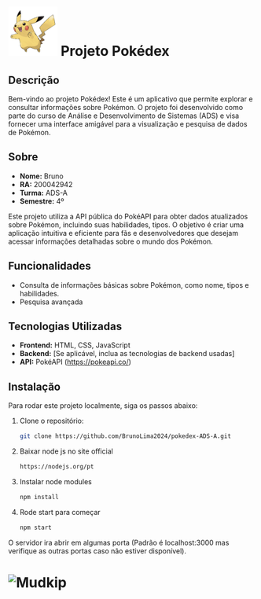 # <img src="https://raw.githubusercontent.com/PokeAPI/sprites/master/sprites/pokemon/other/official-artwork/25.png" alt="Pikachu" width="100" /> Projeto Pokédex

## Descrição

Bem-vindo ao projeto Pokédex! Este é um aplicativo que permite explorar e consultar informações sobre Pokémon. O projeto foi desenvolvido como parte do curso de Análise e Desenvolvimento de Sistemas (ADS) e visa fornecer uma interface amigável para a visualização e pesquisa de dados de Pokémon.

## Sobre

- **Nome:** Bruno
- **RA:** 200042942
- **Turma:** ADS-A
- **Semestre:** 4º

Este projeto utiliza a API pública do PokéAPI para obter dados atualizados sobre Pokémon, incluindo suas habilidades, tipos. O objetivo é criar uma aplicação intuitiva e eficiente para fãs e desenvolvedores que desejam acessar informações detalhadas sobre o mundo dos Pokémon.

## Funcionalidades

- Consulta de informações básicas sobre Pokémon, como nome, tipos e habilidades.
- Pesquisa avançada

## Tecnologias Utilizadas

- **Frontend:** HTML, CSS, JavaScript
- **Backend:** [Se aplicável, inclua as tecnologias de backend usadas]
- **API:** PokéAPI (https://pokeapi.co/)

## Instalação

Para rodar este projeto localmente, siga os passos abaixo:

1. Clone o repositório:
   ```bash
   git clone https://github.com/BrunoLima2024/pokedex-ADS-A.git

2. Baixar node js no site official
   ```bash
   https://nodejs.org/pt
3. Instalar node modules
   ```bash
   npm install
4. Rode start para começar
   ```bash
   npm start
O servidor ira abrir em algumas porta (Padrão é localhost:3000 mas verifique as outras portas caso não estiver disponível).
# <img src="https://raw.githubusercontent.com/PokeAPI/sprites/master/sprites/pokemon/other/showdown/258.gif" alt="Mudkip" width="100" />
